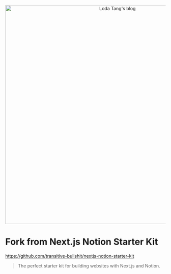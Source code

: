 <p align="center">
  <a href="https://lodatang.com">
    <img alt="Loda Tang's blog" src="https://user-images.githubusercontent.com/10447318/207367842-e1520c0d-a1be-47b2-8df0-60f855371015.png" width="689">
  </a>
</p>

# Fork from Next.js Notion Starter Kit

https://github.com/transitive-bullshit/nextjs-notion-starter-kit

> The perfect starter kit for building websites with Next.js and Notion.

